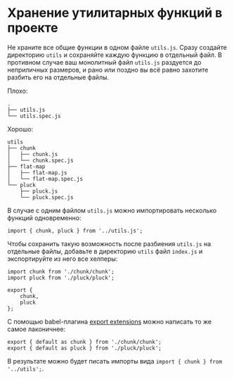 # Хранение утилитарных функций в проекте

Не храните все общие функции в одном файле `utils.js`. Сразу создайте директорию `utils` и сохраняйте каждую функцию в отдельный файл. В противном случае ваш монолитный файл `utils.js` раздуется до неприличных размеров, и рано или поздно вы всё равно захотите разбить его на отдельные файлы.

Плохо:

```
.
├── utils.js
└── utils.spec.js
```

Хорошо:

```
utils
├── chunk
│   ├── chunk.js
│   └── chunk.spec.js
├── flat-map
│   ├── flat-map.js
│   └── flat-map.spec.js
└── pluck
    ├── pluck.js
    └── pluck.spec.js
```

В случае с одним файлом `utils.js` можно импортировать несколько функций одновременно:

```
import { chunk, pluck } from '../utils.js';
```

Чтобы сохранить такую возможность после разбиения `utils.js` на отдельные файлы, добавьте в директорию `utils` файл `index.js` и экспортируйте из него все хелперы:

```
import chunk from './chunk/chunk';
import pluck from './pluck/pluck';

export {
	chunk,
	pluck
};
```

С помощью babel-плагина [export extensions](https://babeljs.io/docs/plugins/transform-export-extensions/) можно написать то же самое лаконичнее:

```
export { default as chunk } from './chunk/chunk';
export { default as pluck } from './pluck/pluck';
```

В результате можно будет писать импорты вида `import { chunk } from '../utils';`.
